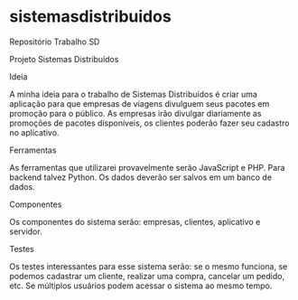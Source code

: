 # sistemasdistribuidos
Repositório Trabalho SD

Projeto Sistemas Distribuídos

Ideia

A minha ideia para o trabalho de Sistemas Distribuídos é criar uma aplicação para que empresas de viagens divulguem seus pacotes em promoção para o público. As empresas irão divulgar diariamente as promoções de pacotes disponíveis, os clientes poderão fazer seu cadastro no aplicativo.

Ferramentas

As ferramentas que utilizarei provavelmente serão JavaScript e PHP. Para backend talvez Python. Os dados deverão ser salvos em um banco de dados.

Componentes

Os componentes do sistema serão: empresas, clientes, aplicativo e servidor. 

Testes


Os testes interessantes para esse sistema serão: se o mesmo funciona, se podemos cadastrar um cliente, realizar uma compra, cancelar um pedido, etc. Se múltiplos usuários podem acessar o sistema ao mesmo tempo.
